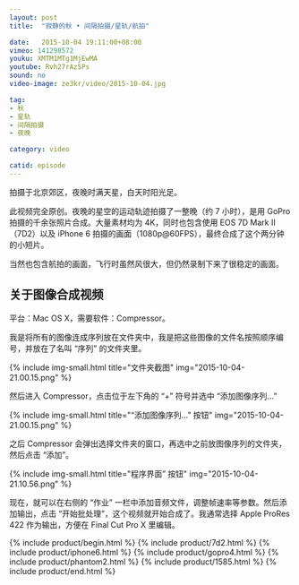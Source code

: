 ```yaml
---
layout: post
title:  "寂静的秋 • 间隔拍摄/星轨/航拍"

date:   2015-10-04 19:11:00+08:00
vimeo: 141298572
youku: XMTM1MTg1MjEwMA
youtube: Rvh27rAz5Ps
sound: no
video-image: ze3kr/video/2015-10-04.jpg

tag: 
- 秋
- 星轨
- 间隔拍摄
- 夜晚

category: video

catid: episode
---
```

拍摄于北京郊区，夜晚时满天星，白天时阳光足。

此视频完全原创。夜晚的星空的运动轨迹拍摄了一整晚（约 7 小时），是用 GoPro 拍摄的千余张照片合成。大量素材均为 4K，同时也包含使用 EOS 7D Mark II（7D2）以及 iPhone 6 拍摄的画面（1080p@60FPS），最终合成了这个两分钟的小短片。

当然也包含航拍的画面，飞行时虽然风很大，但仍然录制下来了很稳定的画面。

## 关于图像合成视频

平台：Mac OS X，需要软件：Compressor。

我是将所有的图像连成序列放在文件夹中，我是把这些图像的文件名按照顺序编号，并放在了名叫 “序列” 的文件夹里。

{% include img-small.html title="文件夹截图" img="2015-10-04-21.00.15.png" %}

然后进入 Compressor，点击位于左下角的 “+” 符号并选中 “添加图像序列…”

{% include img-small.html title="“添加图像序列…” 按钮" img="2015-10-04-21.00.15.png" %}

之后 Compressor 会弹出选择文件夹的窗口，再选中之前放图像序列的文件夹，然后点击 “添加”。

{% include img-small.html title="程序界面” 按钮" img="2015-10-04-21.10.56.png" %}

现在，就可以在右侧的 “作业” 一栏中添加音频文件，调整帧速率等参数。然后添加输出，点击 “开始批处理”，这个视频就开始合成了。我通常选择 Apple ProRes 422 作为输出，方便在 Final Cut Pro X 里编辑。

{% include product/begin.html %}
{% include product/7d2.html %}
{% include product/iphone6.html %}
{% include product/gopro4.html %}
{% include product/phantom2.html %}
{% include product/1585.html %}
{% include product/end.html %}

